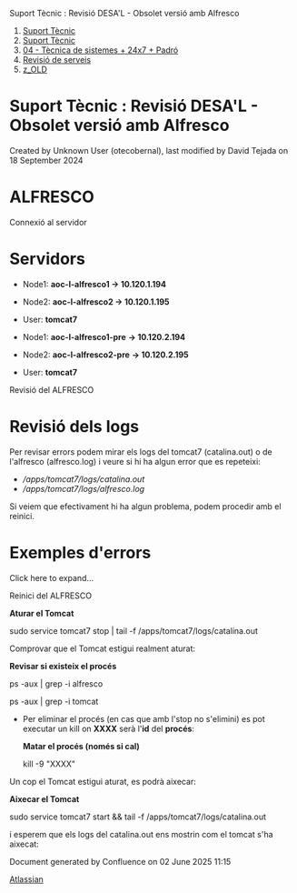 Suport Tècnic : Revisió DESA'L - Obsolet versió amb Alfresco  

1.  [Suport Tècnic](index.md)
2.  [Suport Tècnic](13893782.md)
3.  [04 - Tècnica de sistemes + 24x7 + Padró](26313202.md)
4.  [Revisió de serveis](36340340.md)
5.  [z\_OLD](z_OLD_118554699.md)

Suport Tècnic : Revisió DESA'L - Obsolet versió amb Alfresco
============================================================

Created by Unknown User (otecobernal), last modified by David Tejada on 18 September 2024

ALFRESCO
========

Connexió al servidor

Servidors 
==========

*   Node1: **aoc-l-alfresco1 → 10.120.1.194**
    
*   Node2: **aoc-l-alfresco2 → 10.120.1.195**
*   User: **tomcat7**

*   Node1: **aoc-l-alfresco1-pre** **→ **10.120.2.194****
    
*   Node2: **aoc-l-alfresco2-pre** **→ **10.120.2.195****
*   User: **tomcat7**

Revisió del ALFRESCO

Revisió dels logs
=================

Per revisar errors podem mirar els logs del tomcat7 (catalina.out) o de l'alfresco (alfresco.log) i veure si hi ha algun error que es repeteixi:

*   _/apps/tomcat7/logs/catalina.out_
*   _/apps/tomcat7/logs/alfresco.log_

Si veiem que efectivament hi ha algun problema, podem procedir amb el reinici.

  

Exemples d'errors
=================

Click here to expand...

  

  

Reinici del ALFRESCO

  

**Aturar el Tomcat**

sudo service tomcat7 stop | tail -f /apps/tomcat7/logs/catalina.out

  

Comprovar que el Tomcat estigui realment aturat:

**Revisar si existeix el procés**

ps -aux | grep -i alfresco

ps -aux | grep -i tomcat

  

*   Per eliminar el procés (en cas que amb l'stop no s'elimini) es pot executar un kill on **XXXX** serà l'**id** del **procés**:
    
    **Matar el procés (només si cal)**
    
    kill -9 "XXXX"
    

  

Un cop el Tomcat estigui aturat, es podrà aixecar:

**Aixecar el Tomcat**

sudo service tomcat7 start && tail -f /apps/tomcat7/logs/catalina.out

i esperem que els logs del catalina.out ens mostrin com el tomcat s'ha aixecat:

  

  

  

  

  

Document generated by Confluence on 02 June 2025 11:15

[Atlassian](http://www.atlassian.com/)